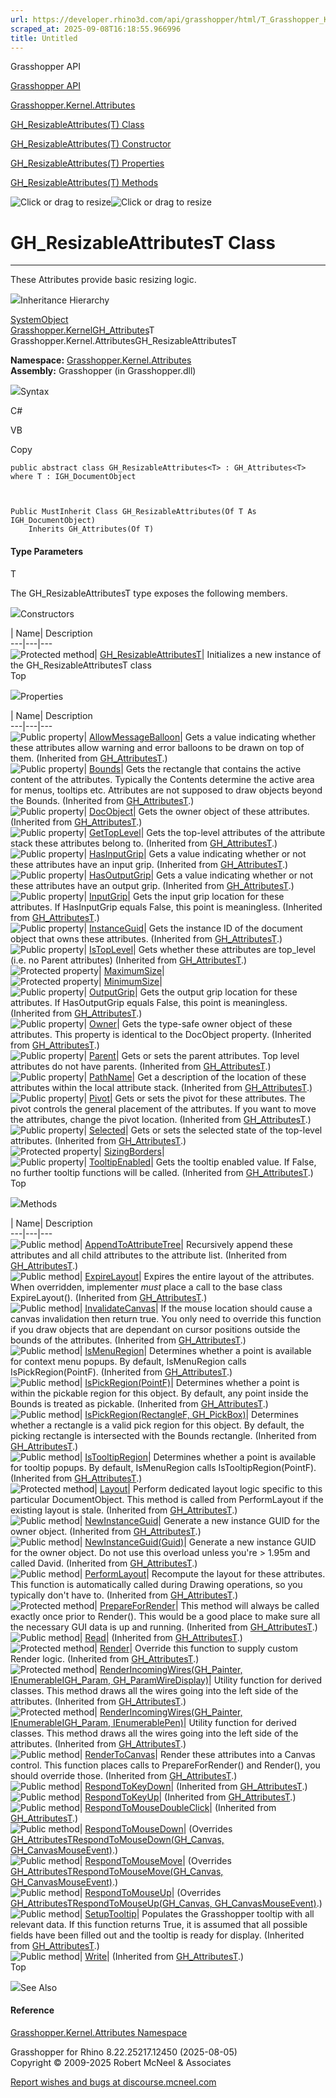 ```yaml
---
url: https://developer.rhino3d.com/api/grasshopper/html/T_Grasshopper_Kernel_Attributes_GH_ResizableAttributes_1.htm
scraped_at: 2025-09-08T16:18:55.966996
title: Untitled
---
```


Grasshopper API

[Grasshopper API](../html/723c01da-9986-4db2-8f53-6f3a7494df75.htm
"Grasshopper API")

[Grasshopper.Kernel.Attributes](../html/N_Grasshopper_Kernel_Attributes.htm
"Grasshopper.Kernel.Attributes")

[GH_ResizableAttributes(T)
Class](../html/T_Grasshopper_Kernel_Attributes_GH_ResizableAttributes_1.htm
"GH_ResizableAttributes\(T\) Class")

[GH_ResizableAttributes(T) Constructor
](../html/M_Grasshopper_Kernel_Attributes_GH_ResizableAttributes_1__ctor.htm
"GH_ResizableAttributes\(T\) Constructor ")

[GH_ResizableAttributes(T)
Properties](../html/Properties_T_Grasshopper_Kernel_Attributes_GH_ResizableAttributes_1.htm
"GH_ResizableAttributes\(T\) Properties")

[GH_ResizableAttributes(T)
Methods](../html/Methods_T_Grasshopper_Kernel_Attributes_GH_ResizableAttributes_1.htm
"GH_ResizableAttributes\(T\) Methods")

![Click or drag to resize](../icons/TocOpen.gif)![Click or drag to
resize](../icons/TocClose.gif)

# GH_ResizableAttributesT Class  
  
---  
  
These Attributes provide basic resizing logic.

![](../icons/SectionExpanded.png)Inheritance Hierarchy

[SystemObject](https://docs.microsoft.com/dotnet/api/system.object)  
[Grasshopper.KernelGH_Attributes](T_Grasshopper_Kernel_GH_Attributes_1.htm)T  
Grasshopper.Kernel.AttributesGH_ResizableAttributesT  

**Namespace:**
[Grasshopper.Kernel.Attributes](N_Grasshopper_Kernel_Attributes.htm)  
**Assembly:** Grasshopper (in Grasshopper.dll)

![](../icons/SectionExpanded.png)Syntax

C#

VB

Copy

    
    
    public abstract class GH_ResizableAttributes<T> : GH_Attributes<T>
    where T : IGH_DocumentObject
    
    
    
    Public MustInherit Class GH_ResizableAttributes(Of T As IGH_DocumentObject)
    	Inherits GH_Attributes(Of T)

#### Type Parameters

T

    

The GH_ResizableAttributesT type exposes the following members.

![](../icons/SectionExpanded.png)Constructors

| Name| Description  
---|---|---  
![Protected method](../icons/protmethod.gif)|
[GH_ResizableAttributesT](M_Grasshopper_Kernel_Attributes_GH_ResizableAttributes_1__ctor.htm)|
Initializes a new instance of the GH_ResizableAttributesT class  
Top

![](../icons/SectionExpanded.png)Properties

| Name| Description  
---|---|---  
![Public property](../icons/pubproperty.gif)|
[AllowMessageBalloon](P_Grasshopper_Kernel_GH_Attributes_1_AllowMessageBalloon.htm)|
Gets a value indicating whether these attributes allow warning and error
balloons to be drawn on top of them.  (Inherited from
[GH_AttributesT](T_Grasshopper_Kernel_GH_Attributes_1.htm).)  
![Public property](../icons/pubproperty.gif)|
[Bounds](P_Grasshopper_Kernel_GH_Attributes_1_Bounds.htm)|  Gets the rectangle
that contains the active content of the attributes. Typically the Contents
determine the active area for menus, tooltips etc. Attributes are not supposed
to draw objects beyond the Bounds.  (Inherited from
[GH_AttributesT](T_Grasshopper_Kernel_GH_Attributes_1.htm).)  
![Public property](../icons/pubproperty.gif)|
[DocObject](P_Grasshopper_Kernel_GH_Attributes_1_DocObject.htm)|  Gets the
owner object of these attributes.  (Inherited from
[GH_AttributesT](T_Grasshopper_Kernel_GH_Attributes_1.htm).)  
![Public property](../icons/pubproperty.gif)|
[GetTopLevel](P_Grasshopper_Kernel_GH_Attributes_1_GetTopLevel.htm)|  Gets the
top-level attributes of the attribute stack these attributes belong to.
(Inherited from [GH_AttributesT](T_Grasshopper_Kernel_GH_Attributes_1.htm).)  
![Public property](../icons/pubproperty.gif)|
[HasInputGrip](P_Grasshopper_Kernel_GH_Attributes_1_HasInputGrip.htm)|  Gets a
value indicating whether or not these attributes have an input grip.
(Inherited from [GH_AttributesT](T_Grasshopper_Kernel_GH_Attributes_1.htm).)  
![Public property](../icons/pubproperty.gif)|
[HasOutputGrip](P_Grasshopper_Kernel_GH_Attributes_1_HasOutputGrip.htm)|  Gets
a value indicating whether or not these attributes have an output grip.
(Inherited from [GH_AttributesT](T_Grasshopper_Kernel_GH_Attributes_1.htm).)  
![Public property](../icons/pubproperty.gif)|
[InputGrip](P_Grasshopper_Kernel_GH_Attributes_1_InputGrip.htm)|  Gets the
input grip location for these attributes. If HasInputGrip equals False, this
point is meaningless.  (Inherited from
[GH_AttributesT](T_Grasshopper_Kernel_GH_Attributes_1.htm).)  
![Public property](../icons/pubproperty.gif)|
[InstanceGuid](P_Grasshopper_Kernel_GH_Attributes_1_InstanceGuid.htm)|  Gets
the instance ID of the document object that owns these attributes.  (Inherited
from [GH_AttributesT](T_Grasshopper_Kernel_GH_Attributes_1.htm).)  
![Public property](../icons/pubproperty.gif)|
[IsTopLevel](P_Grasshopper_Kernel_GH_Attributes_1_IsTopLevel.htm)|  Gets
whether these attributes are top_level (i.e. no Parent attributes)  (Inherited
from [GH_AttributesT](T_Grasshopper_Kernel_GH_Attributes_1.htm).)  
![Protected property](../icons/protproperty.gif)|
[MaximumSize](P_Grasshopper_Kernel_Attributes_GH_ResizableAttributes_1_MaximumSize.htm)|  
![Protected property](../icons/protproperty.gif)|
[MinimumSize](P_Grasshopper_Kernel_Attributes_GH_ResizableAttributes_1_MinimumSize.htm)|  
![Public property](../icons/pubproperty.gif)|
[OutputGrip](P_Grasshopper_Kernel_GH_Attributes_1_OutputGrip.htm)|  Gets the
output grip location for these attributes. If HasOutputGrip equals False, this
point is meaningless.  (Inherited from
[GH_AttributesT](T_Grasshopper_Kernel_GH_Attributes_1.htm).)  
![Public property](../icons/pubproperty.gif)|
[Owner](P_Grasshopper_Kernel_GH_Attributes_1_Owner.htm)|  Gets the type-safe
owner object of these attributes. This property is identical to the DocObject
property.  (Inherited from
[GH_AttributesT](T_Grasshopper_Kernel_GH_Attributes_1.htm).)  
![Public property](../icons/pubproperty.gif)|
[Parent](P_Grasshopper_Kernel_GH_Attributes_1_Parent.htm)|  Gets or sets the
parent attributes. Top level attributes do not have parents.  (Inherited from
[GH_AttributesT](T_Grasshopper_Kernel_GH_Attributes_1.htm).)  
![Public property](../icons/pubproperty.gif)|
[PathName](P_Grasshopper_Kernel_GH_Attributes_1_PathName.htm)|  Get a
description of the location of these attributes within the local attribute
stack.  (Inherited from
[GH_AttributesT](T_Grasshopper_Kernel_GH_Attributes_1.htm).)  
![Public property](../icons/pubproperty.gif)|
[Pivot](P_Grasshopper_Kernel_GH_Attributes_1_Pivot.htm)|  Gets or sets the
pivot for these attributes. The pivot controls the general placement of the
attributes. If you want to move the attributes, change the pivot location.
(Inherited from [GH_AttributesT](T_Grasshopper_Kernel_GH_Attributes_1.htm).)  
![Public property](../icons/pubproperty.gif)|
[Selected](P_Grasshopper_Kernel_GH_Attributes_1_Selected.htm)|  Gets or sets
the selected state of the top-level attributes.  (Inherited from
[GH_AttributesT](T_Grasshopper_Kernel_GH_Attributes_1.htm).)  
![Protected property](../icons/protproperty.gif)|
[SizingBorders](P_Grasshopper_Kernel_Attributes_GH_ResizableAttributes_1_SizingBorders.htm)|  
![Public property](../icons/pubproperty.gif)|
[TooltipEnabled](P_Grasshopper_Kernel_GH_Attributes_1_TooltipEnabled.htm)|
Gets the tooltip enabled value. If False, no further tooltip functions will be
called.  (Inherited from
[GH_AttributesT](T_Grasshopper_Kernel_GH_Attributes_1.htm).)  
Top

![](../icons/SectionExpanded.png)Methods

| Name| Description  
---|---|---  
![Public method](../icons/pubmethod.gif)|
[AppendToAttributeTree](M_Grasshopper_Kernel_GH_Attributes_1_AppendToAttributeTree.htm)|
Recursively append these attributes and all child attributes to the attribute
list.  (Inherited from
[GH_AttributesT](T_Grasshopper_Kernel_GH_Attributes_1.htm).)  
![Public method](../icons/pubmethod.gif)|
[ExpireLayout](M_Grasshopper_Kernel_GH_Attributes_1_ExpireLayout.htm)|
Expires the entire layout of the attributes. When overridden, implementer
_must_ place a call to the base class ExpireLayout().  (Inherited from
[GH_AttributesT](T_Grasshopper_Kernel_GH_Attributes_1.htm).)  
![Public method](../icons/pubmethod.gif)|
[InvalidateCanvas](M_Grasshopper_Kernel_GH_Attributes_1_InvalidateCanvas.htm)|
If the mouse location should cause a canvas invalidation then return true. You
only need to override this function if you draw objects that are dependant on
cursor positions outside the bounds of the attributes.  (Inherited from
[GH_AttributesT](T_Grasshopper_Kernel_GH_Attributes_1.htm).)  
![Public method](../icons/pubmethod.gif)|
[IsMenuRegion](M_Grasshopper_Kernel_GH_Attributes_1_IsMenuRegion.htm)|
Determines whether a point is available for context menu popups. By default,
IsMenuRegion calls IsPickRegion(PointF).  (Inherited from
[GH_AttributesT](T_Grasshopper_Kernel_GH_Attributes_1.htm).)  
![Public method](../icons/pubmethod.gif)|
[IsPickRegion(PointF)](M_Grasshopper_Kernel_GH_Attributes_1_IsPickRegion.htm)|
Determines whether a point is within the pickable region for this object. By
default, any point inside the Bounds is treated as pickable.  (Inherited from
[GH_AttributesT](T_Grasshopper_Kernel_GH_Attributes_1.htm).)  
![Public method](../icons/pubmethod.gif)| [IsPickRegion(RectangleF,
GH_PickBox)](M_Grasshopper_Kernel_GH_Attributes_1_IsPickRegion_1.htm)|
Determines whether a rectangle is a valid pick region for this object. By
default, the picking rectangle is intersected with the Bounds rectangle.
(Inherited from [GH_AttributesT](T_Grasshopper_Kernel_GH_Attributes_1.htm).)  
![Public method](../icons/pubmethod.gif)|
[IsTooltipRegion](M_Grasshopper_Kernel_GH_Attributes_1_IsTooltipRegion.htm)|
Determines whether a point is available for tooltip popups. By default,
IsMenuRegion calls IsTooltipRegion(PointF).  (Inherited from
[GH_AttributesT](T_Grasshopper_Kernel_GH_Attributes_1.htm).)  
![Protected method](../icons/protmethod.gif)|
[Layout](M_Grasshopper_Kernel_GH_Attributes_1_Layout.htm)|  Perform dedicated
layout logic specific to this particular DocumentObject. This method is called
from PerformLayout if the existing layout is stale.  (Inherited from
[GH_AttributesT](T_Grasshopper_Kernel_GH_Attributes_1.htm).)  
![Public method](../icons/pubmethod.gif)|
[NewInstanceGuid](M_Grasshopper_Kernel_GH_Attributes_1_NewInstanceGuid.htm)|
Generate a new instance GUID for the owner object.  (Inherited from
[GH_AttributesT](T_Grasshopper_Kernel_GH_Attributes_1.htm).)  
![Public method](../icons/pubmethod.gif)|
[NewInstanceGuid(Guid)](M_Grasshopper_Kernel_GH_Attributes_1_NewInstanceGuid_1.htm)|
Generate a new instance GUID for the owner object. Do not use this overload
unless you're > 1.95m and called David.  (Inherited from
[GH_AttributesT](T_Grasshopper_Kernel_GH_Attributes_1.htm).)  
![Public method](../icons/pubmethod.gif)|
[PerformLayout](M_Grasshopper_Kernel_GH_Attributes_1_PerformLayout.htm)|
Recompute the layout for these attributes. This function is automatically
called during Drawing operations, so you typically don't have to.  (Inherited
from [GH_AttributesT](T_Grasshopper_Kernel_GH_Attributes_1.htm).)  
![Protected method](../icons/protmethod.gif)|
[PrepareForRender](M_Grasshopper_Kernel_GH_Attributes_1_PrepareForRender.htm)|
This method will always be called exactly once prior to Render(). This would
be a good place to make sure all the necessary GUI data is up and running.
(Inherited from [GH_AttributesT](T_Grasshopper_Kernel_GH_Attributes_1.htm).)  
![Public method](../icons/pubmethod.gif)|
[Read](M_Grasshopper_Kernel_GH_Attributes_1_Read.htm)|  (Inherited from
[GH_AttributesT](T_Grasshopper_Kernel_GH_Attributes_1.htm).)  
![Protected method](../icons/protmethod.gif)|
[Render](M_Grasshopper_Kernel_GH_Attributes_1_Render.htm)|  Override this
function to supply custom Render logic.  (Inherited from
[GH_AttributesT](T_Grasshopper_Kernel_GH_Attributes_1.htm).)  
![Protected method](../icons/protmethod.gif)| [RenderIncomingWires(GH_Painter,
IEnumerableIGH_Param,
GH_ParamWireDisplay)](M_Grasshopper_Kernel_GH_Attributes_1_RenderIncomingWires.htm)|
Utility function for derived classes. This method draws all the wires going
into the left side of the attributes.  (Inherited from
[GH_AttributesT](T_Grasshopper_Kernel_GH_Attributes_1.htm).)  
![Protected method](../icons/protmethod.gif)| [RenderIncomingWires(GH_Painter,
IEnumerableIGH_Param,
IEnumerablePen)](M_Grasshopper_Kernel_GH_Attributes_1_RenderIncomingWires_1.htm)|
Utility function for derived classes. This method draws all the wires going
into the left side of the attributes.  (Inherited from
[GH_AttributesT](T_Grasshopper_Kernel_GH_Attributes_1.htm).)  
![Public method](../icons/pubmethod.gif)|
[RenderToCanvas](M_Grasshopper_Kernel_GH_Attributes_1_RenderToCanvas.htm)|
Render these attributes into a Canvas control. This function places calls to
PrepareForRender() and Render(), you should override those.  (Inherited from
[GH_AttributesT](T_Grasshopper_Kernel_GH_Attributes_1.htm).)  
![Public method](../icons/pubmethod.gif)|
[RespondToKeyDown](M_Grasshopper_Kernel_GH_Attributes_1_RespondToKeyDown.htm)|
(Inherited from [GH_AttributesT](T_Grasshopper_Kernel_GH_Attributes_1.htm).)  
![Public method](../icons/pubmethod.gif)|
[RespondToKeyUp](M_Grasshopper_Kernel_GH_Attributes_1_RespondToKeyUp.htm)|
(Inherited from [GH_AttributesT](T_Grasshopper_Kernel_GH_Attributes_1.htm).)  
![Public method](../icons/pubmethod.gif)|
[RespondToMouseDoubleClick](M_Grasshopper_Kernel_GH_Attributes_1_RespondToMouseDoubleClick.htm)|
(Inherited from [GH_AttributesT](T_Grasshopper_Kernel_GH_Attributes_1.htm).)  
![Public method](../icons/pubmethod.gif)|
[RespondToMouseDown](M_Grasshopper_Kernel_Attributes_GH_ResizableAttributes_1_RespondToMouseDown.htm)|
(Overrides [GH_AttributesTRespondToMouseDown(GH_Canvas,
GH_CanvasMouseEvent)](M_Grasshopper_Kernel_GH_Attributes_1_RespondToMouseDown.htm).)  
![Public method](../icons/pubmethod.gif)|
[RespondToMouseMove](M_Grasshopper_Kernel_Attributes_GH_ResizableAttributes_1_RespondToMouseMove.htm)|
(Overrides [GH_AttributesTRespondToMouseMove(GH_Canvas,
GH_CanvasMouseEvent)](M_Grasshopper_Kernel_GH_Attributes_1_RespondToMouseMove.htm).)  
![Public method](../icons/pubmethod.gif)|
[RespondToMouseUp](M_Grasshopper_Kernel_Attributes_GH_ResizableAttributes_1_RespondToMouseUp.htm)|
(Overrides [GH_AttributesTRespondToMouseUp(GH_Canvas,
GH_CanvasMouseEvent)](M_Grasshopper_Kernel_GH_Attributes_1_RespondToMouseUp.htm).)  
![Public method](../icons/pubmethod.gif)|
[SetupTooltip](M_Grasshopper_Kernel_GH_Attributes_1_SetupTooltip.htm)|
Populates the Grasshopper tooltip with all relevant data. If this function
returns True, it is assumed that all possible fields have been filled out and
the tooltip is ready for display.  (Inherited from
[GH_AttributesT](T_Grasshopper_Kernel_GH_Attributes_1.htm).)  
![Public method](../icons/pubmethod.gif)|
[Write](M_Grasshopper_Kernel_GH_Attributes_1_Write.htm)|  (Inherited from
[GH_AttributesT](T_Grasshopper_Kernel_GH_Attributes_1.htm).)  
Top

![](../icons/SectionExpanded.png)See Also

#### Reference

[Grasshopper.Kernel.Attributes Namespace](N_Grasshopper_Kernel_Attributes.htm)

Grasshopper for Rhino 8.22.25217.12450 (2025-08-05)  
Copyright © 2009-2025 Robert McNeel & Associates

[Report wishes and bugs at
discourse.mcneel.com](https://discourse.mcneel.com/c/grasshopper)

